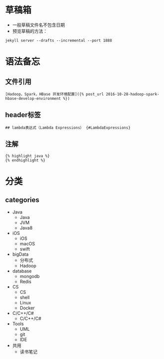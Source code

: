 # 草稿箱

* 一般草稿文件名不包含日期
* 预览草稿的方法：  

```
jekyll server --drafts --incremental --port 1888
```

# 语法备忘

## 文件引用

    [Hadoop，Spark，HBase 开发环境配置]({% post_url 2016-10-28-hadoop-spark-hbase-develop-environment %})

## header标签

    ## lambda表达式（Lambda Expressions） {#LambdaExpressions}

## 注解

    {% highlight java %}
    {% endhighlight %}

# 分类

## categories

* Java
  - Java
  - JVM
  - Java8
* iOS
  - iOS
  - macOS
  - swift
* bigData
  - 分布式
  - Hadoop
* database
  - mongodb
  - Redis
* CS
  - CS
  - shell
  - Linux
  - Docker
* C/C++/C#
  - C/C++/C#
* Tools
  - UML
  - git
  - IDE
* 共用
  - 读书笔记 

